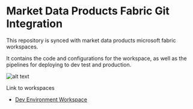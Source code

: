 # Market Data Products Fabric Git Integration
This repository is synced with market data products microsoft fabric workspaces. 

It contains the code and configurations for the workspace, as well as the pipelines for deploying to dev test and production.

![alt text](https://learn.microsoft.com/en-us/fabric/cicd/media/manage-deployment/git-build.png "Title")

Link to workspaces

- [Dev Environment Workspace](https://app.fabric.microsoft.com/groups/e7787afa-5823-4d22-8ca2-af0f38d1a339)